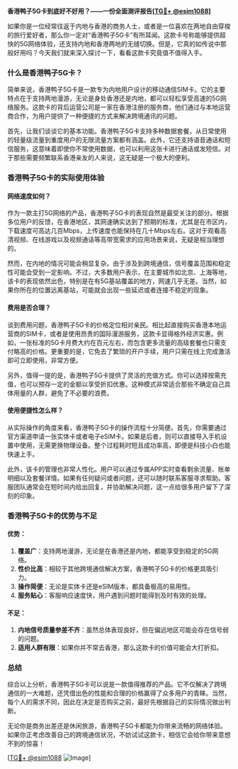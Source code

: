 **香港鸭子5G卡到底好不好用？——一份全面测评报告[[TG💪+ @esim1088](https://t.me/s/esim1088)]**

如果你是一位经常往返于内地与香港的商务人士，或者是一位喜欢在两地自由穿梭的旅行爱好者，那么你一定对“香港鸭子5G卡”有所耳闻。这款卡号称能够提供超快的5G网络体验，还支持内地和香港两地的无缝切换。但是，它真的如传说中那般好用吗？今天我们就来深入探讨一下，看看这款卡究竟值不值得入手。

### 什么是香港鸭子5G卡？

简单来说，香港鸭子5G卡是一款专为内地用户设计的移动通信SIM卡。它的主要特点在于支持两地漫游，无论是身处香港还是内地，都可以轻松享受高速的5G网络服务。这款卡的背后运营公司是一家在香港注册的服务商，他们通过与本地运营商合作，为用户提供了一种便捷的方式来解决跨境通讯的问题。

首先，让我们谈谈它的基本功能。香港鸭子5G卡支持多种数据套餐，从日常使用的轻量级流量到重度用户的无限流量方案都有涵盖。此外，它还支持语音通话和短信服务，这意味着即使你不常使用数据，也可以利用这张卡进行通话或发短信。对于那些需要频繁联系香港亲友的人来说，这无疑是一个极大的便利。

### 香港鸭子5G卡的实际使用体验

#### 网络速度如何？
作为一款主打5G网络的产品，香港鸭子5G卡的表现自然是最受关注的部分。根据多位用户的反馈，在香港地区，其网速确实达到了预期的标准，尤其是在市区内，下载速度可高达几百Mbps，上传速度也能保持在几十Mbps左右。这对于观看高清视频、在线游戏以及视频通话等高带宽需求的应用场景来说，无疑是相当理想的。

然而，在内地的情况可能会稍显复杂。由于涉及到跨境通信，信号覆盖范围和稳定性可能会受到一定影响。不过，大多数用户表示，在主要城市如北京、上海等地，该卡的表现依然出色，特别是在有5G基站覆盖的地方，网速几乎无差。当然，如果你所在的位置远离基站，可能就会出现一些延迟或者连接不稳定的现象。

#### 费用是否合理？
谈到费用问题，香港鸭子5G卡的价格定位相对亲民。相比起直接购买香港本地运营商的SIM卡，或者是使用昂贵的国际漫游服务，这款卡显得格外经济实惠。例如，一张标准的5G卡月费大约在百元左右，而包含更多流量的高级套餐也只需支付略高的价格。更重要的是，它免去了繁琐的开户手续，用户只需在线上完成激活即可立即使用，非常方便。

另外，值得一提的是，香港鸭子5G卡提供了灵活的充值方式。你可以选择按需充值，也可以预存一定的金额以享受折扣优惠。这种模式非常适合那些不确定自己具体用量的人群，避免了不必要的浪费。

#### 使用便捷性怎么样？
从实际操作的角度来看，香港鸭子5G卡的操作流程十分简便。首先，你需要通过官方渠道申请一张实体卡或者电子eSIM卡。如果是后者，则可以直接导入手机设置中使用，无需更换物理设备。整个过程耗时短且成功率高，即便是科技小白也能快速上手。

此外，该卡的管理也非常人性化。用户可以通过专属APP实时查看剩余流量、账单明细以及套餐详情。如果有任何疑问或者问题，还可以随时联系客服寻求帮助。客服团队通常会在短时间内给出回复，并协助解决问题，这一点给很多用户留下了深刻的印象。

### 香港鸭子5G卡的优势与不足

#### 优势：
1. **覆盖广**：支持两地漫游，无论是在香港还是内地，都能享受到稳定的5G网络。
2. **性价比高**：相较于其他跨境通信解决方案，香港鸭子5G卡的价格更具吸引力。
3. **操作简便**：无论是实体卡还是eSIM版本，都具备极高的易用性。
4. **服务贴心**：客服响应速度快，用户遇到问题时能得到及时有效的处理。

#### 不足：
1. **内地信号质量参差不齐**：虽然总体表现良好，但在偏远地区可能会存在信号弱的问题。
2. **适用人群有限**：如果你并不常去香港，那么这款卡的价值可能会大打折扣。

### 总结

综合以上分析，香港鸭子5G卡可以说是一款值得推荐的产品。它不仅解决了跨境通信的一大难题，还凭借出色的性能和合理的价格赢得了众多用户的青睐。当然，每个人的需求不同，因此在决定是否购买之前，最好先根据自己的实际情况做出判断。

无论你是商务出差还是休闲旅游，香港鸭子5G卡都能为你带来流畅的网络体验。如果你正考虑改善自己的跨境通信状况，不妨试试这款卡，相信它会给你带来意想不到的惊喜！

[[TG💪+ @esim1088](https://t.me/s/esim1088) ![Image](https://i.postimg.cc/4NQfJmqS/Snipaste-2025-05-13-00-14-12.png)]